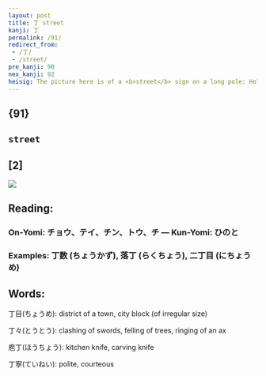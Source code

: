 ```yaml
---
layout: post
title: 丁 street
kanji: 丁
permalink: /91/
redirect_from:
 - /丁/
 - /street/
pre_kanji: 90
nex_kanji: 92
heisig: The picture here is of a <b>street</b> sign on a long pole: Hollywood and Vine, if you please, or any <i>street</i> that immediately conjure sup the image of a <b>street</b> sign to you.
---
```


## {91}

## `street`

## [2]

<div class="stroke"><img src="E4B881.png" /></div>

## Reading:

### On-Yomi: チョウ、テイ、チン、トウ、チ &mdash; Kun-Yomi: ひのと

### Examples: 丁数 (ちょうかず), 落丁 (らくちょう), 二丁目 (にちょうめ)

## Words:

丁目(ちょうめ): district of a town, city block (of irregular size)

丁々(とうとう): clashing of swords, felling of trees, ringing of an ax

庖丁(ほうちょう): kitchen knife, carving knife

丁寧(ていねい): polite, courteous
